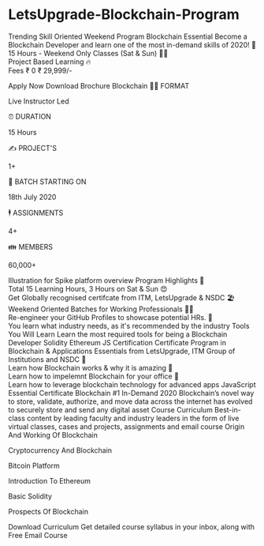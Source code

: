 # LetsUpgrade-Blockchain-Program


 Trending  Skill Oriented  Weekend Program
Blockchain Essential
Become a Blockchain Developer and learn one of the most in-demand skills of 2020!
🧠   
15 Hours - Weekend Only Classes (Sat & Sun)
👨‍🏫   
Project Based Learning
🔥   
Fees ₹ 0 ₹ 29,999/-

  Apply Now   Download Brochure
Blockchain
👨‍🏫
FORMAT

Live Instructor Led

⏰
DURATION

15 Hours

✍
PROJECT'S

1+

📅
BATCH STARTING ON

18th July 2020

🕴
ASSIGNMENTS

4+

👪
MEMBERS

60,000+

Illustration for Spike platform overview
Program Highlights
🧠   
Total 15 Learning Hours, 3 Hours on Sat & Sun
😍   
Get Globally recognised certifcate from ITM, LetsUpgrade & NSDC
🏖️   
Weekend Oriented Batches for Working Professionals
🕵️‍♂️   
Re-engineer your GitHub Profiles to showcase potential HRs.
💼   
You learn what industry needs, as it's recommended by the industry
Tools You Will Learn
Learn the most required tools for being a Blockchain Developer
Solidity
Ethereum
JS
Certification
Certificate Program in Blockchain & Applications Essentials from LetsUpgrade, ITM Group of Institutions and NSDC
💼   
Learn how Blockchain works & why it is amazing
👔   
Learn how to impelemnt Blockchain for your office
🤝   
Learn how to leverage blockchain technology for advanced apps
JavaScript Essential Certificate
Blockchain #1 In-Demand 2020
Blockchain’s novel way to store, validate, authorize, and move data across the internet has evolved to securely store and send any digital asset
Course Curriculum
Best-in-class content by leading faculty and industry leaders in the form of live virtual classes, cases and projects, assignments and email course
Origin And Working Of Blockchain

Cryptocurrency And Blockchain

Bitcoin Platform

Introduction To Ethereum

Basic Solidity

Prospects Of Blockchain

Download Curriculum
Get detailed course syllabus in your inbox, along with Free Email Course
